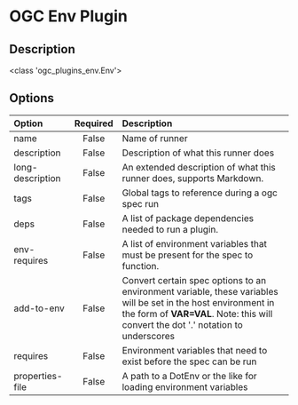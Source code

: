 # OGC Env Plugin
## Description
<class 'ogc_plugins_env.Env'>

## Options

| Option | Required | Description |
|:---    |  :---:   |:---|
| name | False | Name of runner |
| description | False | Description of what this runner does |
| long-description | False | An extended description of what this runner does, supports Markdown. |
| tags | False | Global tags to reference during a ogc spec run |
| deps | False | A list of package dependencies needed to run a plugin. |
| env-requires | False | A list of environment variables that must be present for the spec to function. |
| add-to-env | False | Convert certain spec options to an environment variable, these variables will be set in the host environment in the form of **VAR=VAL**. Note: this will convert the dot '.' notation to underscores |
| requires | False | Environment variables that need to exist before the spec can be run |
| properties-file | False | A path to a DotEnv or the like for loading environment variables |

